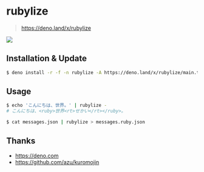 rubylize
===
> https://deno.land/x/rubylize

![](https://repository-images.githubusercontent.com/791747833/f35bd682-6564-45f0-9567-3fc9b238fa3f)

## Installation & Update
```sh
$ deno install -r -f -n rubylize -A https://deno.land/x/rubylize/main.ts
```

## Usage
```sh
$ echo 'こんにちは、世界。' | rubylize -
# こんにちは、<ruby>世界<rt>せかい</rt></ruby>。

$ cat messages.json | rubylize > messages.ruby.json
```

## Thanks
- https://deno.com
- https://github.com/azu/kuromojin
